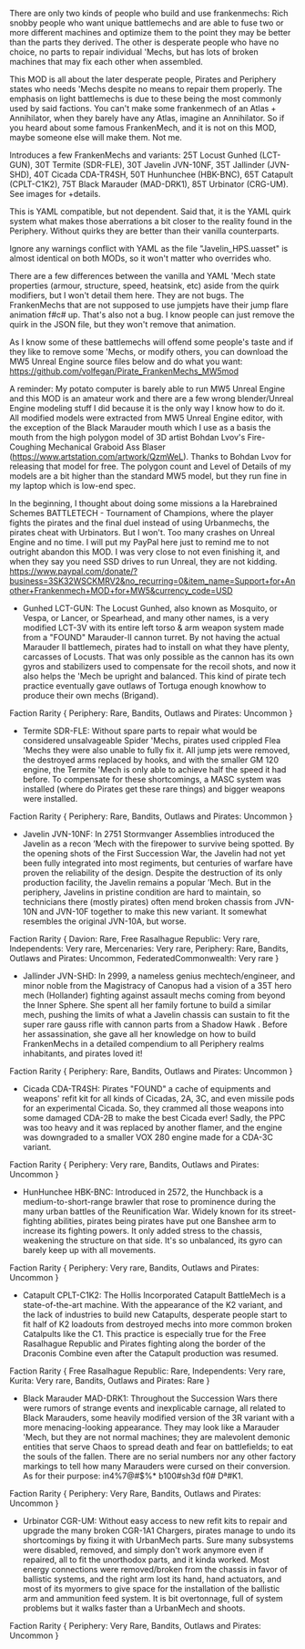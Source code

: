 There are only two kinds of people who build and use frankenmechs: Rich snobby people who want unique battlemechs and are able to fuse two or more different machines and optimize them to the point they may be better than the parts they derived. The other is desperate people who have no choice, no parts to repair individual 'Mechs, but has lots of broken machines that may fix each other when assembled.

This MOD is all about the later desperate people, Pirates and Periphery states who needs 'Mechs despite no means to repair them properly. The emphasis on light battlemechs is due to these being the most commonly used by said factions. You can't make some frankenmech of an Atlas + Annihilator, when they barely have any Atlas, imagine an Annihilator. So if you heard about some famous FrankenMech, and it is not on this MOD, maybe someone else will make them. Not me.

Introduces a few FrankenMechs and variants: 25T Locust Gunhed (LCT-GUN), 30T Termite (SDR-FLE), 30T Javelin JVN-10NF, 35T Jallinder (JVN-SHD), 40T Cicada CDA-TR4SH,  50T Hunhunchee (HBK-BNC), 65T Catapult (CPLT-C1K2), 75T Black Marauder (MAD-DRK1), 85T Urbinator (CRG-UM). See images for +details.

This is YAML compatible, but not dependent. Said that, it is the YAML quirk system what makes those aberrations a bit closer to the reality found in the Periphery. Without quirks they are better than their vanilla counterparts.

Ignore any warnings conflict with YAML as the file "Javelin_HPS.uasset" is almost identical on both MODs, so it won't matter who overrides who.

There are a few differences between the vanilla and YAML 'Mech state properties (armour, structure, speed, heatsink, etc) aside from the quirk modifiers, but I won't detail them here. They are not bugs. The FrankenMechs that are not supposed to use jumpjets have their jump flare animation f#c# up. That's also not a bug. I know people can just remove the quirk in the JSON file, but they won't remove that animation.

As I know some of these battlemechs will offend some people's taste and if they like to remove some 'Mechs, or modify others, you can download the MW5 Unreal Engine source files below and do what you want:
https://github.com/volfegan/Pirate_FrankenMechs_MW5mod

A reminder: My potato computer is barely able to run MW5 Unreal Engine and this MOD is an amateur work and there are a few wrong blender/Unreal Engine modeling stuff I did because it is the only way I know how to do it. All modified models were extracted from MW5 Unreal Engine editor, with the exception of the Black Marauder mouth which I use as a basis the mouth from the high polygon model of 3D artist Bohdan Lvov's Fire-Coughing Mechanical Graboid Ass Blaser (https://www.artstation.com/artwork/QzmWeL). Thanks to Bohdan Lvov for releasing that model for free. The polygon count and Level of Details of my models are a bit higher than the standard MW5 model, but they run fine in my laptop which is low-end spec.

In the beginning, I thought about doing some missions a la Harebrained Schemes BATTLETECH - Tournament of Champions, where the player fights the pirates and the final duel instead of using Urbanmechs, the pirates cheat with Urbinators. But I won't. Too many crashes on Unreal Engine and no time. I will put my PayPal here just to remind me to not outright abandon this MOD. I was very close to not even finishing it, and when they say you need SSD drives to run Unreal, they are not kidding.
https://www.paypal.com/donate/?business=3SK32WSCKMRV2&no_recurring=0&item_name=Support+for+Another+Frankenmech+MOD+for+MW5&currency_code=USD

- Gunhed LCT-GUN:
The Locust Gunhed, also known as Mosquito, or Vespa, or Lancer, or Spearhead, and many other names, is a very modified LCT-3V with its entire left torso & arm weapon system made from a "FOUND" Marauder-II cannon turret. By not having the actual Marauder II battlemech, pirates had to install on what they have plenty, carcasses of Locusts. That was only possible as the cannon has its own gyros and stabilizers used to compensate for the recoil shots, and now it also helps the 'Mech be upright and balanced. This kind of pirate tech practice eventually gave outlaws of Tortuga enough knowhow to produce their own mechs (Brigand).

Faction Rarity  {
    Periphery: Rare,
    Bandits, Outlaws and Pirates: Uncommon
}


- Termite SDR-FLE:
Without spare parts to repair what would be considered unsalvageable Spider 'Mechs, pirates used crippled Flea 'Mechs they were also unable to fully fix it. All jump jets were removed, the destroyed arms replaced by hooks, and with the smaller GM 120 engine, the Termite 'Mech is only able to achieve half the speed it had before. To compensate for these shortcomings, a MASC system was installed (where do Pirates get these rare things) and bigger weapons were installed.

Faction Rarity  {
    Periphery: Rare,
    Bandits, Outlaws and Pirates: Uncommon
}


- Javelin JVN-10NF: 
In 2751 Stormvanger Assemblies introduced the Javelin as a recon ’Mech with the firepower to survive being spotted. By the opening shots of the First Succession War, the Javelin had not yet been fully integrated into most regiments, but centuries of warfare have proven the reliability of the design. Despite the destruction of its only production facility, the Javelin remains a popular ’Mech. But in the periphery, Javelins in pristine condition are hard to maintain, so technicians there (mostly pirates) often mend broken chassis from JVN-10N and JVN-10F together to make this new variant. It somewhat resembles the original JVN-10A, but worse.

Faction Rarity  {
    Davion: Rare,
    Free Rasalhague Republic: Very rare,
    Independents: Very rare,
    Mercenaries: Very rare,
    Periphery: Rare,
    Bandits, Outlaws and Pirates: Uncommon,
    FederatedCommonwealth: Very rare
}


- Jallinder JVN-SHD: 
In 2999, a nameless genius mechtech/engineer, and minor noble from the Magistracy of Canopus had a vision of a 35T hero mech (Hollander) fighting against assault mechs coming from beyond the Inner Sphere. She spent all her family fortune to build a similar mech, pushing the limits of what a Javelin chassis can sustain to fit the super rare gauss rifle with cannon parts from a Shadow Hawk . Before her assassination, she gave all her knowledge on how to build FrankenMechs in a detailed compendium to all Periphery realms inhabitants, and pirates loved it!

Faction Rarity  {
    Periphery: Rare,
    Bandits, Outlaws and Pirates: Uncommon
}


- Cicada CDA-TR4SH:
Pirates "FOUND" a cache of equipments and weapons' refit kit for all kinds of Cicadas, 2A, 3C, and even missile pods for an experimental Cicada. So, they crammed all those weapons into some damaged CDA-2B to make the best Cicada ever! Sadly, the PPC was too heavy and it was replaced by another flamer, and the engine was downgraded to a smaller VOX 280 engine made for a CDA-3C variant.

Faction Rarity  {
    Periphery: Very rare,
    Bandits, Outlaws and Pirates: Uncommon
}


- HunHunchee HBK-BNC: 
Introduced in 2572, the Hunchback is a medium-to-short-range brawler that rose to prominence during the many urban battles of the Reunification War. Widely known for its street-fighting abilities, pirates being pirates have put one Banshee arm to increase its fighting powers. It only added stress to the chassis, weakening the structure on that side. It's so unbalanced, its gyro can barely keep up with all movements. 

Faction Rarity  {
    Periphery: Very rare,
    Bandits, Outlaws and Pirates: Uncommon
}


- Catapult CPLT-C1K2: 
The Hollis Incorporated Catapult BattleMech is a state-of-the-art machine. With the appearance of the K2 variant, and the lack of industries to build new Catapults, desperate people start to fit half of K2 loadouts from destroyed mechs into more common broken Catalpults like the C1. This practice is especially true for the Free Rasalhague Republic and Pirates fighting along the border of the Draconis Combine even after the Catapult production was resumed.

Faction Rarity  {
    Free Rasalhague Republic: Rare,
    Independents: Very rare,
    Kurita: Very rare,
    Bandits, Outlaws and Pirates: Rare
}


- Black Marauder MAD-DRK1: 
Throughout the Succession Wars there were rumors of strange events and inexplicable carnage, all related to Black Marauders, some heavily modified version of the 3R variant with a more menacing-looking appearance. They may look like a Marauder 'Mech, but they are not normal machines; they are malevolent demonic entities that serve Chaos to spread death and fear on battlefields; to eat the souls of the fallen. There are no serial numbers nor any other factory markings to tell how many Marauders were cursed on their conversion. As for their purpose: in4%7@#$%* b100#sh3d f0# Dª#K1.

Faction Rarity  {
    Periphery: Very Rare,
    Bandits, Outlaws and Pirates: Uncommon
}


- Urbinator CGR-UM:
Without easy access to new refit kits to repair and upgrade the many broken CGR-1A1 Chargers, pirates manage to undo its shortcomings by fixing it with UrbanMech parts. Sure many subsystems were disabled, removed, and simply don't work anymore even if repaired, all to fit the unorthodox parts, and it kinda worked. Most energy connections were removed/broken from the chassis in favor of ballistic systems, and the right arm lost its hand, hand actuators, and most of its myormers to give space for the installation of the ballistic arm and ammunition feed system. It is bit overtonnage, full of system problems but it walks faster than a UrbanMech and shoots.

Faction Rarity  {
    Periphery: Very Rare,
    Bandits, Outlaws and Pirates: Uncommon
}